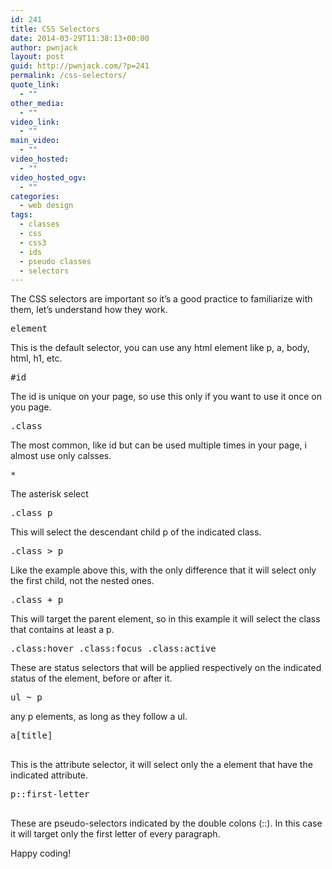 ```yaml
---
id: 241
title: CSS Selectors
date: 2014-03-29T11:38:13+00:00
author: pwnjack
layout: post
guid: http://pwnjack.com/?p=241
permalink: /css-selectors/
quote_link:
  - ""
other_media:
  - ""
video_link:
  - ""
main_video:
  - ""
video_hosted:
  - ""
video_hosted_ogv:
  - ""
categories:
  - web design
tags:
  - classes
  - css
  - css3
  - ids
  - pseudo classes
  - selectors
---
```

The CSS selectors are important so it&#8217;s a good practice to familiarize with them, let&#8217;s understand how they work.

<pre class="brush: css; title: ; notranslate" title="">element</pre>

This is the default selector, you can use any html element like p, a, body, html, h1, etc.

<pre class="brush: css; title: ; notranslate" title="">#id</pre>

The id is unique on your page, so use this only if you want to use it once on you page.

<pre class="brush: css; title: ; notranslate" title="">.class</pre>

The most common, like id but can be used multiple times in your page, i almost use only calsses.

<pre class="brush: css; title: ; notranslate" title="">*</pre>

The asterisk select

<pre class="brush: css; title: ; notranslate" title="">.class p</pre>

This will select the descendant child p of the indicated class.

<pre class="brush: css; title: ; notranslate" title="">.class &gt; p</pre>

Like the example above this, with the only difference that it will select only the first child, not the nested ones.

<pre class="brush: css; title: ; notranslate" title="">.class + p</pre>

This will target the parent element, so in this example it will select the class that contains at least a p.

<pre class="brush: css; title: ; notranslate" title="">.class:hover .class:focus .class:active</pre>

These are status selectors that will be applied respectively on the indicated status of the element, before or after it.

<pre class="brush: plain; title: ; notranslate" title="">ul ~ p</pre>

any p elements, as long as they follow a ul.

<pre class="brush: css; title: ; notranslate" title="">a[title]

</pre>

This is the attribute selector, it will select only the a element that have the indicated attribute.

<pre class="brush: css; title: ; notranslate" title="">p::first-letter

</pre>

These are pseudo-selectors indicated by the double colons (::). In this case it will target only the first letter of every paragraph.

Happy coding!